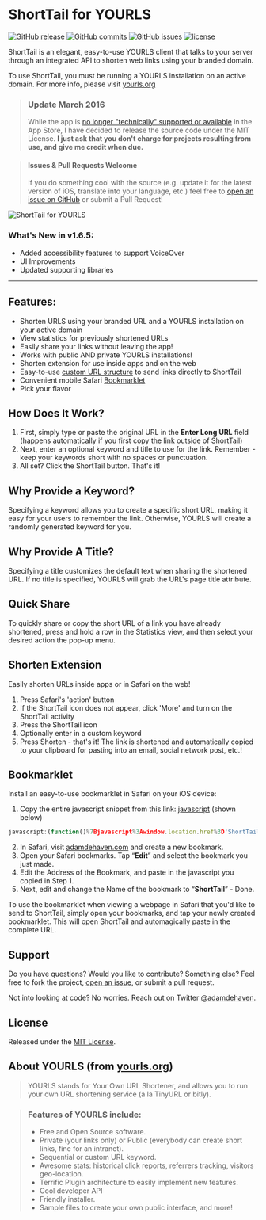 # ShortTail for YOURLS
[![GitHub release](https://img.shields.io/github/release/adamdehaven/ShortTail-for-YOURLS.svg?maxAge=3600)](https://github.com/adamdehaven/ShortTail-for-YOURLS/archive/master.zip) 
[![GitHub commits](https://img.shields.io/github/commits-since/adamdehaven/ShortTail-for-YOURLS/v1.6.5.svg?maxAge=3600)](https://github.com/adamdehaven/ShortTail-for-YOURLS/compare/v1.6.5...master) 
[![GitHub issues](https://img.shields.io/github/issues/adamdehaven/ShortTail-for-YOURLS.svg?maxAge=3600)](https://github.com/adamdehaven/ShortTail-for-YOURLS/issues) 
[![license](https://img.shields.io/github/license/adamdehaven/ShortTail-for-YOURLS.svg?maxAge=3600)](https://raw.githubusercontent.com/adamdehaven/ShortTail-for-YOURLS/master/LICENSE)

ShortTail is an elegant, easy-to-use YOURLS client that talks to your server through an integrated API to shorten web links using your branded domain. 

To use ShortTail, you must be running a YOURLS installation on an active domain. For more info, please visit [yourls.org](http://yourls.org)

> ### Update March 2016
> While the app is [no longer "technically" supported or available](http://adamdehaven.com/blog/2015/10/dropping-support-for-shorttail-for-yourls/) in the App Store, I have decided to release the source code under the MIT License. **I just ask that you don't charge for projects resulting from use, and give me credit when due.**

> #### Issues & Pull Requests Welcome
> If you do something cool with the source (e.g. update it for the latest version of iOS, translate into your language, etc.) feel free to [open an issue on GitHub](https://github.com/adamdehaven/ShortTail-for-YOURLS/issues) or submit a Pull Request!

![ShortTail for YOURLS](screenshots.png)

### What's New in v1.6.5:
* Added accessibility features to support VoiceOver
* UI Improvements
* Updated supporting libraries

---

## Features: 
* Shorten URLS using your branded URL and a YOURLS installation on your active domain 
* View statistics for previously shortened URLs 
* Easily share your links without leaving the app! 
* Works with public AND private YOURLS installations! 
* Shorten extension for use inside apps and on the web
* Easy-to-use [custom URL structure](#shorten-extension) to send links directly to ShortTail 
* Convenient mobile Safari [Bookmarklet](#bookmarklet)
* Pick your flavor 

## How Does It Work? 
1. First, simply type or paste the original URL in the **Enter Long URL** field (happens automatically if you first copy the link outside of ShortTail) 
2. Next, enter an optional keyword and title to use for the link. Remember - keep your keywords short with no spaces or punctuation. 
3. All set? Click the ShortTail button. That's it! 

## Why Provide a Keyword? 
Specifying a keyword allows you to create a specific short URL, making it easy for your users to remember the link. Otherwise, YOURLS will create a randomly generated keyword for you.

## Why Provide A Title? 
Specifying a title customizes the default text when sharing the shortened URL. If no title is specified, YOURLS will grab the URL's page title attribute. 

## Quick Share
To quickly share or copy the short URL of a link you have already shortened, press and hold a row in the Statistics view, and then select your desired action the pop-up menu. 

## Shorten Extension
Easily shorten URLs inside apps or in Safari on the web!
1. Press Safari's 'action' button
2. If the ShortTail icon does not appear, click 'More' and turn on the ShortTail activity
3. Press the ShortTail icon
4. Optionally enter in a custom keyword
5. Press Shorten - that's it! 
The link is shortened and automatically copied to your clipboard for pasting into an email, social network post, etc.!

## Bookmarklet
Install an easy-to-use bookmarklet in Safari on your iOS device: 
1. Copy the entire javascript snippet from this link: [javascript](http://on.adamdehaven.com/stb) (shown below)
```javascript
javascript:(function()%7Bjavascript%3Awindow.location.href%3D'ShortTail%3A%2F%2F'%2Bwindow.location.href%7D)();
```
2. In Safari, visit [adamdehaven.com](http://adamdehaven.com) and create a new bookmark. 
3. Open your Safari bookmarks. Tap “**Edit**” and select the bookmark you just made. 
4. Edit the Address of the Bookmark, and paste in the javascript you copied in Step 1. 
5. Next, edit and change the Name of the bookmark to “**ShortTail**” - Done. 

To use the bookmarklet when viewing a webpage in Safari that you'd like to send to ShortTail, simply open your bookmarks, and tap your newly created bookmarklet. This will open ShortTail and automagically paste in the complete URL. 

## Support
Do you have questions? Would you like to contribute? Something else? Feel free to fork the project, [open an issue](https://github.com/adamdehaven/ShortTail-for-YOURLS/issues), or submit a pull request. 

Not into looking at code? No worries. Reach out on Twitter [@adamdehaven](http://twitter.com/adamdehaven).

## License
Released under the [MIT License](https://github.com/adamdehaven/ShortTail-for-YOURLS/blob/master/LICENSE).

## About YOURLS (from [yourls.org](http://yourls.org))
>YOURLS stands for Your Own URL Shortener, and allows you to run your own URL shortening service (a la TinyURL or bitly). 

>### Features of YOURLS include: 
>* Free and Open Source software. 
>* Private (your links only) or Public (everybody can create short links, fine for an intranet). 
>* Sequential or custom URL keyword. 
>* Awesome stats: historical click reports, referrers tracking, visitors geo-location. 
>* Terrific Plugin architecture to easily implement new features. 
>* Cool developer API 
>* Friendly installer. 
>* Sample files to create your own public interface, and more!

